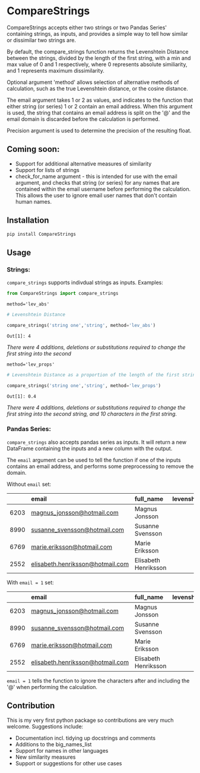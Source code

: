 # CompareStrings

CompareStrings accepts either two strings or two Pandas Series' containing 
strings, as inputs, and provides a simple way to tell how similar or dissimilar 
two strings are.

By default, the compare_strings function returns the Levenshtein Distance 
between the strings, divided by the length of the first string, with a min and 
max value of 0 and 1 respectively, where 0 represents absolute similiarity, 
and 1 represents maximum dissimilarity.

Optional argument 'method' allows selection of alternative methods of 
calculation, such as the true Levenshtein distance, or the cosine distance. 

The email argument takes 1 or 2 as values, and indicates to the function that 
either string (or series) 1 or 2 contain an email address. When this argument
is used, the string that contains an email address is split on the '@' and the
email domain is discarded before the calculation is performed.

Precision argument is used to determine the precision of the resulting float.

## Coming soon: 
- Support for additional alternative measures of similarity
- Support for lists of strings
- check_for_name argument - this is intended for use with the email argument,
and checks that string (or series) for any names that are contained within the 
email username before performing the calculation. This allows the user to 
ignore email user names that don't contain human names.
  

## Installation
```python
pip install CompareStrings
```

## Usage
### Strings: 
`compare_strings` supports indivdual strings as inputs. Examples: 

```python
from CompareStrings import compare_strings
```

```method='lev_abs'```
```python
# Levenshtein Distance

compare_strings('string one','string', method='lev_abs')
```
`Out[1]: 4`

*There were 4 additions, deletions or substitutions required to change the first
string into the second*

```method='lev_props'```
```python
# Levenshtein Distance as a proportion of the length of the first string (0 - 1)

compare_strings('string one','string', method='lev_props')
```
`Out[1]: 0.4`

*There were 4 additions, deletions or substitutions required to change the first
string into the second string, and 10 characters in the first string.*

### Pandas Series:
`compare_strings` also accepts pandas series as inputs. It will return a new
DataFrame containing the inputs and a new column with the output. 

The `email` argument can be used to tell the function if one of the inputs
contains an email address, and performs some preprocessing to remove the 
domain.

Without `email` set:

|      |  email                           | full_name             |   levenshtein_proportions |
|-----:|:---------------------------------|:----------------------|--------------------------:|
| 6203 | magnus_jonsson@hotmail.com       | Magnus  Jonsson       |                      0.46 |
| 8990 | susanne_svensson@hotmail.com     | Susanne  Svensson     |                      0.43 |
| 6769 | marie.eriksson@hotmail.com       | Marie  Eriksson       |                      0.46 |
| 2552 | elisabeth.henriksson@hotmail.com | Elisabeth  Henriksson |                      0.38 |

With `email = 1` set:

|      |  email                           | full_name             |   levenshtein_proportions |
|-----:|:---------------------------------|:----------------------|--------------------------:|
| 6203 | magnus_jonsson@hotmail.com       | Magnus  Jonsson       |                         0 |
| 8990 | susanne_svensson@hotmail.com     | Susanne  Svensson     |                         0 |
| 6769 | marie.eriksson@hotmail.com       | Marie  Eriksson       |                         0 |
| 2552 | elisabeth.henriksson@hotmail.com | Elisabeth  Henriksson |                         0 |

`email = 1` tells the function to ignore the characters after and including 
the '@' when performing the calculation.

## Contribution
This is my very first python package so contributions are very much welcome. 
Suggestions include: 
- Documentation incl. tidying up docstrings and comments
- Additions to the big_names_list
- Support for names in other languages
- New similarity measures 
- Support or suggestions for other use cases